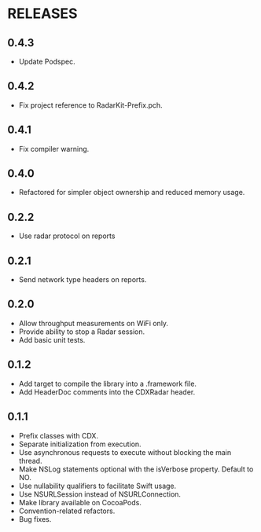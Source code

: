 # RELEASES

## 0.4.3

* Update Podspec.

## 0.4.2

* Fix project reference to RadarKit-Prefix.pch.

## 0.4.1

* Fix compiler warning.

## 0.4.0

* Refactored for simpler object ownership and reduced memory usage.

## 0.2.2

* Use radar protocol on reports

## 0.2.1

* Send network type headers on reports.

## 0.2.0

* Allow throughput measurements on WiFi only.
* Provide ability to stop a Radar session.
* Add basic unit tests.

## 0.1.2

* Add target to compile the library into a .framework file.
* Add HeaderDoc comments into the CDXRadar header.

## 0.1.1

* Prefix classes with CDX.
* Separate initialization from execution.
* Use asynchronous requests to execute without blocking the main thread.
* Make NSLog statements optional with the isVerbose property. Default to NO.
* Use nullability qualifiers to facilitate Swift usage.
* Use NSURLSession instead of NSURLConnection.
* Make library available on CocoaPods.
* Convention-related refactors.
* Bug fixes.
